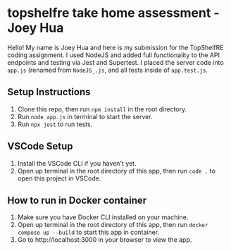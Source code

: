 # topshelfre take home assessment - Joey Hua

Hello! My name is Joey Hua and here is my submission for the TopShelfRE coding assignment. I used NodeJS and added full functionality to the API endpoints and testing via Jest and Supertest. I placed the server code into `app.js` (renamed from `NodeJS_.js`, and all tests inside of `app.test.js`.

## Setup Instructions
1. Clone this repo, then run `npm install` in the root directory.
2. Run `node app.js` in terminal to start the server.
3. Run `npx jest` to run tests.

## VSCode Setup
1. Install the VSCode CLI if you haven't yet.
2. Open up terminal in the root directory of this app, then run `code .` to open this project in VSCode. 

## How to run in Docker container
1. Make sure you have Docker CLI installed on your machine.
2. Open up terminal in the root directory of this app, then run `docker compose up --build` to start this app in container.
3. Go to http://localhost:3000 in your browser to view the app.
